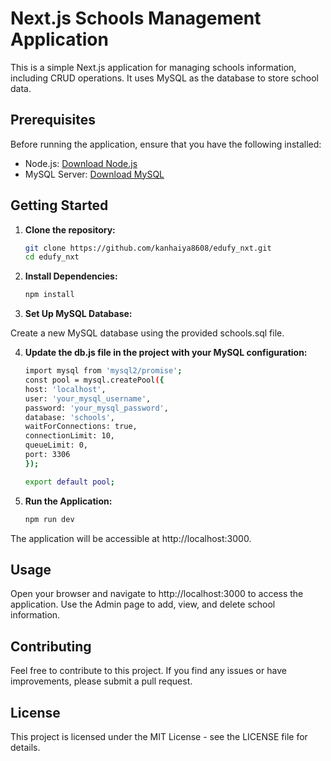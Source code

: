 # Next.js Schools Management Application

This is a simple Next.js application for managing schools information, including CRUD operations. It uses MySQL as the database to store school data.

## Prerequisites

Before running the application, ensure that you have the following installed:

- Node.js: [Download Node.js](https://nodejs.org/)
- MySQL Server: [Download MySQL](https://dev.mysql.com/downloads/)

## Getting Started

1. **Clone the repository:**

   ```bash
   git clone https://github.com/kanhaiya8608/edufy_nxt.git
   cd edufy_nxt
   ```
2. **Install Dependencies:**

   ```bash
   npm install
   ```
3. **Set Up MySQL Database:**

 Create a new MySQL database using the provided schools.sql file.

4. **Update the db.js file in the project with your MySQL configuration:**

      ```bash
      import mysql from 'mysql2/promise';
      const pool = mysql.createPool({
      host: 'localhost',
      user: 'your_mysql_username',
      password: 'your_mysql_password',
      database: 'schools',
      waitForConnections: true,
      connectionLimit: 10,
      queueLimit: 0,
      port: 3306
      });

      export default pool;
      ```
5. **Run the Application:**

   ```bash
   npm run dev
   ```
The application will be accessible at http://localhost:3000.

## Usage
Open your browser and navigate to http://localhost:3000 to access the application.
Use the Admin page to add, view, and delete school information.

## Contributing
Feel free to contribute to this project. If you find any issues or have improvements, please submit a pull request.

## License
This project is licensed under the MIT License - see the LICENSE file for details.
